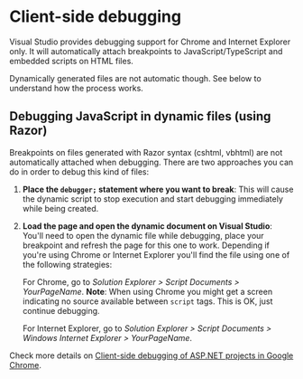 # Client-side debugging

Visual Studio provides debugging support for Chrome and Internet Explorer only. It will automatically attach breakpoints to JavaScript/TypeScript and embedded scripts on HTML files.

Dynamically generated files are not automatic though. See below to understand how the process works.

## Debugging JavaScript in dynamic files (using Razor)

Breakpoints on files generated with Razor syntax (cshtml, vbhtml) are not automatically attached when debugging. There are two approaches you can do in order to debug this kind of files:

1. **Place the `debugger;` statement where you want to break**: This will cause the dynamic script to stop execution and start debugging immediately while being created.
1. **Load the page and open the dynamic document on Visual Studio**: You'll need to open the dynamic file while debugging, place your breakpoint and refresh the page for this one to work. Depending if you're using Chrome or Internet Explorer you'll find the file using one of the following strategies:

   For Chrome, go to *Solution Explorer > Script Documents > YourPageName*. **Note**: When using Chrome you might get a screen indicating no source available between `script` tags. This is OK, just continue debugging.

   For Internet Explorer, go to *Solution Explorer > Script Documents > Windows Internet Explorer > YourPageName*.

Check more details on [Client-side debugging of ASP.NET projects in Google Chrome](https://blogs.msdn.microsoft.com/webdev/2016/11/21/client-side-debugging-of-asp-net-projects-in-google-chrome/).
